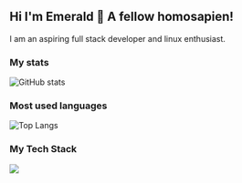 ## Hi I'm Emerald 👋 A fellow homosapien!
I am an aspiring full stack developer and linux enthusiast. 
### My stats
![GitHub stats](https://github-readme-stats.vercel.app/api?username=emerald-developer&show_icons=true&ring_color=7bf765&show=discussions_started&v=3&bg_color=303446&text_color=c6d0f5&icon_color=ca9ee6&title_color=81c8be)

### Most used languages
![Top Langs](https://github-readme-stats.vercel.app/api/top-langs/?username=emerald-developer&theme=dracula&v=3&bg_color=303446&text_color=c6d0f5&icon_color=ca9ee6&title_color=81c8be) 

### My Tech Stack
![‎ ](https://github-readme-tech-stack.vercel.app/api/cards?title=%E2%80%8E+&fontSize=8&fontWeight=thin&lineCount=2&theme=catppuccin_frappe&width=800&bg=%23303446&badge=%23292c3c&border=%23737994&titleColor=%2381c8be&line1=javascript%2Cjavascript%2Cf2df6d%3Btypescript%2Ctypescript%2C5fb4e7%3Brust%2Crust%2Ce46d6d%3Bpython%2Cpython%2C417aaf%3Bgo%2Cgolang%2C4992ff%3B&line2=tailwindcss%2Ctailwind%2C21B4BC%3Bsvelte%2Csvelte%2Cff8740%3Bobsidian%2Cobsidian%2C9e67cd%3Bgit%2Cgit%2Ced7a7a%3B)
